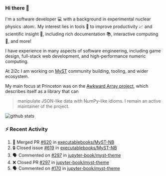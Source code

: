 ### Hi there 👋 

I'm a software developer 💻 with a background in experimental nuclear physics :atom:. My interest lies in tools :wrench: to improve productivity :chart_with_upwards_trend: and scientific insight :telescope:, including rich documentation 📚, interactive computing 🧮, and more! 

I have experience in many aspects of software engineering, including game design, full-stack web development, and high-performance numeric computing. 

At 2i2c I am working on [MyST](https://github.com/jupyter-book/mystmd) community building, tooling, and wider ecosystem. 

My main focus at Princeton was on the [Awkward Array project](awkward-array.org/), which describes itself as a library that can 
> manipulate JSON-like data with NumPy-like idioms. I remain an active maintainer of the project. 

![github stats](https://github-readme-stats.vercel.app/api?username=agoose77&show_icons=true&hide_rank=true&hide_title=true&bg_color=30,e76445,904e95&text_color=efe3ec&icon_color=efe3ec)
<!--
**agoose77/agoose77** is a ✨ _special_ ✨ repository because its `README.md` (this file) appears on your GitHub profile.

Here are some ideas to get you started:

- 🔭 I’m currently working on ...
- 🌱 I’m currently learning ...
- 👯 I’m looking to collaborate on ...
- 🤔 I’m looking for help with ...
- 💬 Ask me about ...
- 📫 How to reach me: ...
- 😄 Pronouns: ...
- ⚡ Fun fact: ...
-->

### :zap: Recent Activity

<!--START_SECTION:activity-->
1. 🎉 Merged PR [#620](https://github.com/executablebooks/MyST-NB/pull/620) in [executablebooks/MyST-NB](https://github.com/executablebooks/MyST-NB)
2. 🔒 Closed issue [#619](https://github.com/executablebooks/MyST-NB/issues/619) in [executablebooks/MyST-NB](https://github.com/executablebooks/MyST-NB)
3. 🗣 Commented on [#297](https://github.com/jupyter-book/myst-theme/pull/297#issuecomment-2315622813) in [jupyter-book/myst-theme](https://github.com/jupyter-book/myst-theme)
4. ❌ Closed PR [#297](https://github.com/jupyter-book/myst-theme/pull/297) in [jupyter-book/myst-theme](https://github.com/jupyter-book/myst-theme)
5. 🗣 Commented on [#170](https://github.com/jupyter-book/myst-theme/issues/170#issuecomment-2315615929) in [jupyter-book/myst-theme](https://github.com/jupyter-book/myst-theme)
<!--END_SECTION:activity-->
